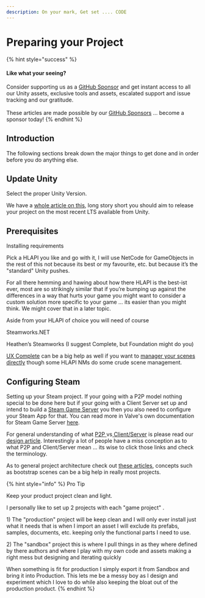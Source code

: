 ```yaml
---
description: On your mark, Get set .... CODE
---
```


# Preparing your Project

{% hint style="success" %}
#### Like what your seeing?

Consider supporting us as a [GitHub Sponsor](../../../../company/concepts/become-a-sponsor.md) and get instant access to all our Unity assets, exclusive tools and assets, escalated support and issue tracking and our gratitude.\
\
These articles are made possible by our [GitHub Sponsors](https://github.com/sponsors/heathen-engineering) ... become a sponsor today!
{% endhint %}

## Introduction

The following sections break down the major things to get done and in order before you do anything else.

## Update Unity

Select the proper Unity Version.

We have a [whole article on this](../../../../company/concepts/fundamentals/unity-release-version.md), long story short you should aim to release your project on the most recent LTS available from Unity.

## Prerequisites

Installing requirements

Pick a HLAPI you like and go with it, I will use NetCode for GameObjects in the rest of this not because its best or my favourite, etc. but because it’s the "standard" Unity pushes.

For all there hemming and hawing about how there HLAPI is the best-ist ever, most are so strikingly similar that if you’re bumping up against the differences in a way that hurts your game you might want to consider a custom solution more specific to your game … its easier than you might think. We might cover that in a later topic.

Aside from your HLAPI of choice you will need of course

Steamworks.NET

Heathen’s Steamworks (I suggest Complete, but Foundation might do you)

[UX Complete](../../../ux/) can be a big help as well if you want to [manager your scenes directly](../../../ux/components/scenes-manager.md) though some HLAPI NMs do some crude scene management.

## Configuring Steam

Setting up your Steam project. If your going with a P2P model nothing special to be done here but if your going with a Client Server set up and intend to build a [Steam Game Server](game-server-browser.md) you then you also need to configure your Steam App for that. You can read more in Valve's own documentation for Steam Game Server [here](https://partner.steamgames.com/doc/features/multiplayer/game\_servers).

For general understanding of what [P2P ](../../../../company/concepts/design/multiplayer/#peer-to-peer-p2p)vs[ Client/Server](../../../../company/concepts/design/multiplayer/#client-server) is please read our [design article](../../../../company/concepts/design/multiplayer/). Interestingly a lot of people have a miss conception as to what P2P and Client/Server mean ... its wise to click those links and check the terminology.

As to general project architecture check out [these articles](../../../../company/concepts/fundamentals/bootstrap-scene.md), concepts such as bootstrap scenes can be a big help in really most projects.

{% hint style="info" %}
Pro Tip

Keep your product project clean and light.



I personally like to set up 2 projects with each "game project" .

1\) The "production" project will be keep clean and I will only ever install just what it needs that is when I import an asset I will exclude its prefabs, samples, documents, etc. keeping only the functional parts I need to use.



2\) The "sandbox" project this is where I pull things in as they where defined by there authors and where I play with my own code and assets making a right mess but designing and iterating quickly



When something is fit for production I simply export it from Sandbox and bring it into Production. This lets me be a messy boy as I design and experiment which I love to do while also keeping the bloat out of the production product.
{% endhint %}
